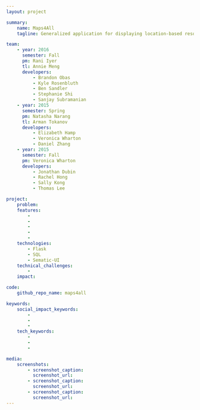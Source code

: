 ```yaml
---
layout: project

summary:
    name: Maps4All
    tagline: Generalized application for displaying location-based resources on a map

team:
    - year: 2016
      semester: Fall
      pm: Rani Iyer
      tl: Annie Meng
      developers:
          - Brandon Obas
          - Kyle Rosenbluth
          - Ben Sandler
          - Stephanie Shi
          - Sanjay Subramanian
    - year: 2015
      semester: Spring
      pm: Natasha Narang
      tl: Arman Tokanov
      developers:
          - Elizabeth Hamp
          - Veronica Wharton
          - Daniel Zhang
    - year: 2015
      semester: Fall
      pm: Veronica Wharton
      developers:
          - Jonathan Dubin
          - Rachel Hong
          - Sally Kong
          - Thomas Lee

project:
    problem:
    features:
        -
        -
        -
        -
        -
    technologies:
        - Flask
        - SQL
        - Sematic-UI
    technical_challenges:
        -
    impact:

code:
    github_repo_name: maps4all

keywords:
    social_impact_keywords:
        -
        -
        -
    tech_keywords:
        -
        -
        -

media:
    screenshots:
        - screenshot_caption:
          screenshot_url:
        - screenshot_caption:
          screenshot_url:
        - screenshot_caption:
          screenshot_url:
---
```

